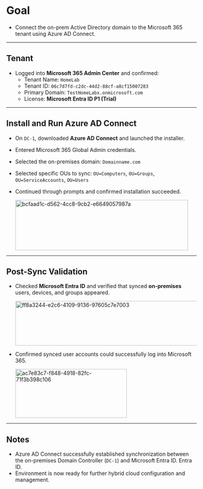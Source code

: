 # Goal
- Connect the on-prem Active Directory domain to the Microsoft 365 tenant using Azure AD Connect.

---

## Tenant 
- Logged into **Microsoft 365 Admin Center** and confirmed:
  - Tenant Name: `HomeLab`
  - Tenant ID: `06c7d7fd-c2dc-44d2-88cf-a8cf15007283`
  - Primary Domain: `TestHomeLabx.onmicrosoft.com`
  - License: **Microsoft Entra ID P1 (Trial)**

---

## Install and Run Azure AD Connect
- On `DC-1`, downloaded **Azure AD Connect** and launched the installer.
- Entered Microsoft 365 Global Admin credentials.
- Selected the on-premises domain: `Domainname.com`
- Selected specific OUs to sync: `OU=Computers`, `OU=Groups`, `OU=ServiceAccounts`, `OU=Users`
- Continued through prompts and confirmed installation succeeded.

  <img width="457" height="133" alt="bcfaad1c-d562-4cc8-9cb2-e6649057987a" src="https://github.com/user-attachments/assets/ecfb9e75-bf92-43c9-9a32-e15f5911129d" />

---

## Post-Sync Validation
- Checked **Microsoft Entra ID** and verified that synced **on-premises** users, devices, and groups appeared.
  
  <img width="740" height="118" alt="ff8a3244-e2c6-4109-9136-97605c7e7003" src="https://github.com/user-attachments/assets/5947fedb-b04d-46a6-9e37-174369caf701" />

- Confirmed synced user accounts could successfully log into Microsoft 365.
  
  <img width="295" height="129" alt="ac7e83c7-f848-4918-82fc-71f3b398c106" src="https://github.com/user-attachments/assets/268a8eb4-7756-4e1d-8465-e1f84b8c56ab" />

---

## Notes
- Azure AD Connect successfully established synchronization between the on-premises Domain Controller (`DC-1`) and Microsoft Entra ID. Entra ID.
- Environment is now ready for further hybrid cloud configuration and management.


